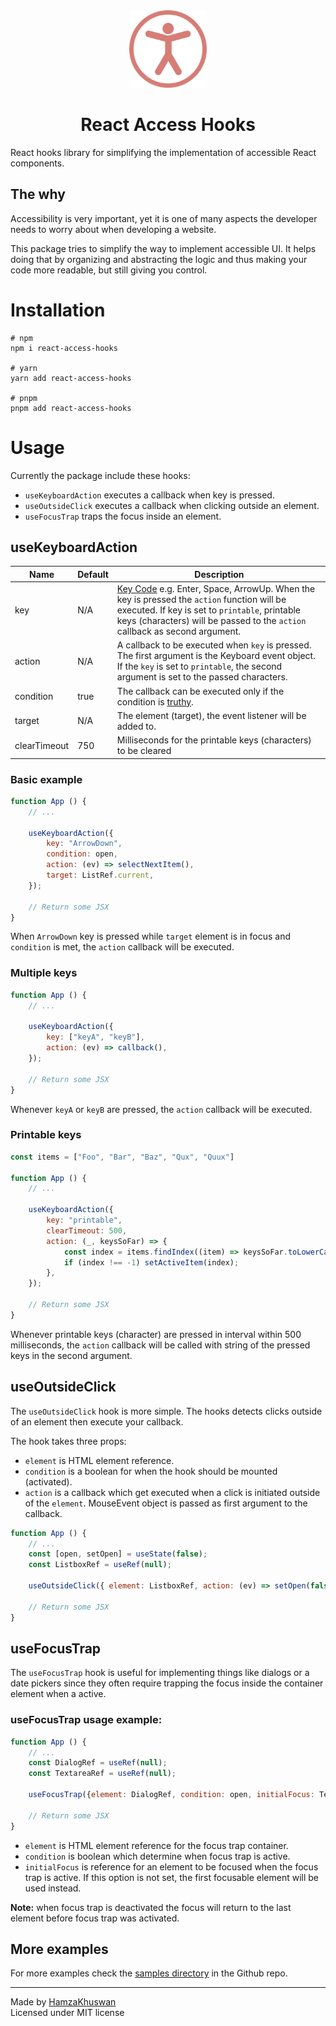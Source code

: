 <div align="center">
    <img src="./docs/icon.png" width="124" alt="Accessibility Icon">
    <h1>React Access Hooks</h1>
</div>

React hooks library for simplifying the implementation of accessible React components.


## The why
Accessibility is very important, yet it is one of many aspects the developer needs to worry about when developing a website.

This package tries to simplify the way to implement accessible UI. It helps doing that by organizing and abstracting the logic and thus making your code more readable, but still giving you control.

# Installation
```
# npm
npm i react-access-hooks

# yarn 
yarn add react-access-hooks

# pnpm 
pnpm add react-access-hooks
```

# Usage
Currently the package include these hooks:
- `useKeyboardAction` executes a callback when key is pressed.
- `useOutsideClick` executes a callback when clicking outside an element.
- `useFocusTrap` traps the focus inside an element.


## useKeyboardAction
| Name         | Default | Description                                                                                                                                                                                                                                                                                                   |
| ------------ | ------- | ------------------------------------------------------------------------------------------------------------------------------------------------------------------------------------------------------------------------------------------------------------------------------------------------------------- |
| key          | N/A     | [Key Code](https://developer.mozilla.org/en-US/docs/Web/API/KeyboardEvent/key/Key_Values) e.g. Enter, Space, ArrowUp. When the key is pressed the `action` function will be executed.  If key is set to `printable`, printable keys (characters) will be passed to the `action` callback as second argument. |
| action       | N/A     | A callback to be executed when `key` is pressed. The first argument is the Keyboard event object. If the `key` is set to `printable`, the second argument is set to the passed characters.                                                                                                                   |
| condition    | true    | The callback can be executed only if the condition is [truthy](https://developer.mozilla.org/en-US/docs/Glossary/Truthy).                                                                                                                                                                                                                                                    |
| target       | N/A  | The element (target), the event listener will be added to.                                                                                                                                                                                                                                                    |
| clearTimeout | 750     | Milliseconds for the printable keys (characters) to be cleared                                                                                                                                                                                                                                               |

### Basic example
```jsx
function App () {
    // ...
    
    useKeyboardAction({
        key: "ArrowDown",
        condition: open,
        action: (ev) => selectNextItem(),
        target: ListRef.current,
    });

    // Return some JSX
}
```

When `ArrowDown` key is pressed while `target` element is in focus and `condition` is met, the `action` callback will be executed.

### Multiple keys
```jsx
function App () {
    // ...
    
    useKeyboardAction({
        key: ["keyA", "keyB"],
        action: (ev) => callback(),
    });

    // Return some JSX
}
```
Whenever `keyA`  or `keyB` are pressed, the `action` callback will be executed.


### Printable keys
```jsx
const items = ["Foo", "Bar", "Baz", "Qux", "Quux"]

function App () {
    // ...
    
    useKeyboardAction({
        key: "printable",
        clearTimeout: 500,
        action: (_, keysSoFar) => {
            const index = items.findIndex((item) => keysSoFar.toLowerCase() === item.toLowerCase());
            if (index !== -1) setActiveItem(index);
        },
    });

    // Return some JSX
}
```
Whenever printable keys (character) are pressed in interval within 500 milliseconds, the `action` callback will be called with string of the pressed keys in the second argument. 

## useOutsideClick
The `useOutsideClick` hook is more simple. The hooks detects clicks outside of an element then execute your callback.

The hook takes three props:
- `element` is HTML element reference.
- `condition` is a boolean for when the hook should be mounted (activated).
- `action` is a callback which get executed when a click is initiated outside of the `element`. MouseEvent object is passed as first argument to the callback.


```jsx
function App () {
    // ...
    const [open, setOpen] = useState(false);
    const ListboxRef = useRef(null);

    useOutsideClick({ element: ListboxRef, action: (ev) => setOpen(false), condition: open });

    // Return some JSX
}
```
## useFocusTrap
The `useFocusTrap` hook is useful for implementing things like dialogs or a date pickers since they often require trapping the focus inside the container element when a active.


### useFocusTrap usage example:

```jsx
function App () {
    // ...
    const DialogRef = useRef(null);
    const TextareaRef = useRef(null);

    useFocusTrap({element: DialogRef, condition: open, initialFocus: TextareaRef});

    // Return some JSX
}
```

- `element` is HTML element reference for the focus trap container.
- `condition` is boolean which determine when focus trap is active.
- `initialFocus` is reference for an element to be focused when the focus trap is active. If this option is not set, the first focusable element will be used instead.


**Note:** when focus trap is deactivated the focus will return to the last element before focus trap was activated.

## More examples
For more examples check the [samples directory](https://github.com/hamzakhuswan/react-access-hooks/tree/main/samples) in the Github repo. 


--------
Made by [HamzaKhuswan](https://hamzakhuswan.com) \
Licensed under MIT license
